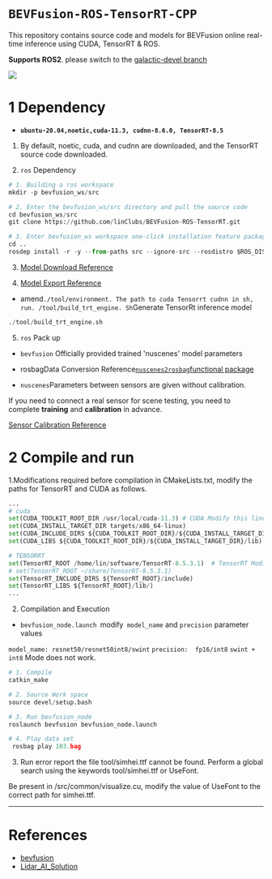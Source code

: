 # `BEVFusion-ROS-TensorRT-CPP`

This repository contains source code and models for BEVFusion online real-time inference using CUDA, TensorRT & ROS.

**Supports ROS2**. please switch to the [galactic-devel branch](https://github.com/linClubs/BEVFusion-ROS-TensorRT/tree/galactic-devel)


![](configs/cuda-bevfusion.gif)


# 1 Dependency

+ **`ubuntu-20.04,noetic,cuda-11.3, cudnn-8.6.0, TensorRT-8.5`**

1. By default, noetic, cuda, and cudnn are downloaded, and the TensorRT source code downloaded.

2. `ros` Dependency

~~~python
# 1. Building a ros workspace
mkdir -p bevfusion_ws/src

# 2. Enter the bevfusion_ws/src directory and pull the source code
cd bevfusion_ws/src
git clone https://github.com/linClubs/BEVFusion-ROS-TensorRT.git

# 3. Enter bevfusion_ws workspace one-click installation feature package requires ros dependency
cd .. 
rosdep install -r -y --from-paths src --ignore-src --rosdistro $ROS_DISTRO
~~~

3. [Model Download Reference](https://github.com/linClubs/BEVFusion-ROS-TensorRT/blob/main/model/readme.md)

4. [Model Export Reference](https://github.com/NVIDIA-AI-IOT/Lidar_AI_Solution/blob/master/CUDA-BEVFusion/qat/README.md)

+ amend`./tool/environment. The path to cuda Tensorrt cudnn in sh, run. /tool/build_trt_engine. Sh`Generate TensorRt inference model

~~~python
./tool/build_trt_engine.sh
~~~


5. `ros` Pack up

+ `bevfusion` Officially provided trained 'nuscenes' model parameters

+ rosbagData Conversion Reference[`nuscenes2rosbag`functional package](https://github.com/linClubs/nuscenes2rosbag)

+ `nuscenes`Parameters between sensors are given without calibration.

If you need to connect a real sensor for scene testing, you need to complete **training** and **calibration** in advance.

[Sensor Calibration Reference](https://github.com/linClubs/Calibration-Is-All-You-Need)


# 2 Compile and run

1.Modifications required before compilation in CMakeLists.txt, modify the paths for TensorRT and CUDA as follows.

~~~python
...
# cuda
set(CUDA_TOOLKIT_ROOT_DIR /usr/local/cuda-11.3) # CUDA Modify this line
set(CUDA_INSTALL_TARGET_DIR targets/x86_64-linux)
set(CUDA_INCLUDE_DIRS ${CUDA_TOOLKIT_ROOT_DIR}/${CUDA_INSTALL_TARGET_DIR}/include)
set(CUDA_LIBS ${CUDA_TOOLKIT_ROOT_DIR}/${CUDA_INSTALL_TARGET_DIR}/lib)

# TENSORRT
set(TensorRT_ROOT /home/lin/software/TensorRT-8.5.3.1)  # TensorRT Modify this line
# set(TensorRT_ROOT ~/share/TensorRT-8.5.3.1)           
set(TensorRT_INCLUDE_DIRS ${TensorRT_ROOT}/include)
set(TensorRT_LIBS ${TensorRT_ROOT}/lib/)
...
~~~

2. Compilation and Execution

+ `bevfusion_node.launch `modify` model_name` and `precision` parameter values

`model_name: resnet50/resnet50int8/swint`
`precision:  fp16/int8`
`swint + int8` Mode does not work.

~~~python
# 1. Compile
catkin_make

# 2. Source Work space
source devel/setup.bash

# 3. Run bevfusion_node
roslaunch bevfusion bevfusion_node.launch

# 4. Play data set
 rosbag play 103.bag 
~~~

3. Run error report the file tool/simhei.ttf cannot be found. Perform a global search using the keywords tool/simhei.ttf or UseFont.

Be present in /src/common/visualize.cu, modify the value of UseFont to the correct path for simhei.ttf.

---

# References

+ [bevfusion](https://github.com/mit-han-lab/bevfusion)
+ [Lidar_AI_Solution](https://github.com/NVIDIA-AI-IOT/Lidar_AI_Solution)

